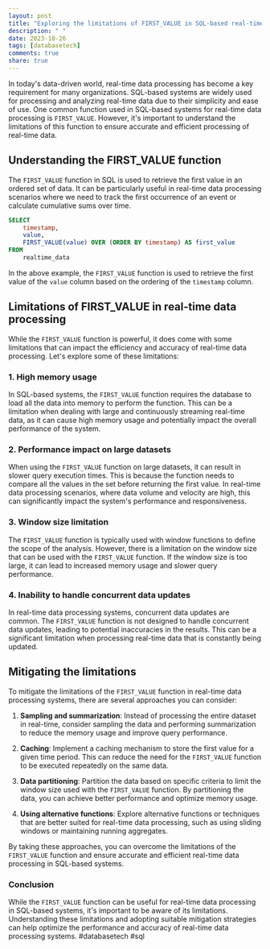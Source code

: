 ```yaml
---
layout: post
title: "Exploring the limitations of FIRST_VALUE in SQL-based real-time data processing systems"
description: " "
date: 2023-10-26
tags: [databasetech]
comments: true
share: true
---
```


In today's data-driven world, real-time data processing has become a key requirement for many organizations. SQL-based systems are widely used for processing and analyzing real-time data due to their simplicity and ease of use. One common function used in SQL-based systems for real-time data processing is `FIRST_VALUE`. However, it's important to understand the limitations of this function to ensure accurate and efficient processing of real-time data.

## Understanding the FIRST_VALUE function

The `FIRST_VALUE` function in SQL is used to retrieve the first value in an ordered set of data. It can be particularly useful in real-time data processing scenarios where we need to track the first occurrence of an event or calculate cumulative sums over time.

```sql
SELECT 
    timestamp,
    value,
    FIRST_VALUE(value) OVER (ORDER BY timestamp) AS first_value
FROM 
    realtime_data
```

In the above example, the `FIRST_VALUE` function is used to retrieve the first value of the `value` column based on the ordering of the `timestamp` column.

## Limitations of FIRST_VALUE in real-time data processing

While the `FIRST_VALUE` function is powerful, it does come with some limitations that can impact the efficiency and accuracy of real-time data processing. Let's explore some of these limitations:

### 1. High memory usage

In SQL-based systems, the `FIRST_VALUE` function requires the database to load all the data into memory to perform the function. This can be a limitation when dealing with large and continuously streaming real-time data, as it can cause high memory usage and potentially impact the overall performance of the system.

### 2. Performance impact on large datasets

When using the `FIRST_VALUE` function on large datasets, it can result in slower query execution times. This is because the function needs to compare all the values in the set before returning the first value. In real-time data processing scenarios, where data volume and velocity are high, this can significantly impact the system's performance and responsiveness.

### 3. Window size limitation

The `FIRST_VALUE` function is typically used with window functions to define the scope of the analysis. However, there is a limitation on the window size that can be used with the `FIRST_VALUE` function. If the window size is too large, it can lead to increased memory usage and slower query performance.

### 4. Inability to handle concurrent data updates

In real-time data processing systems, concurrent data updates are common. The `FIRST_VALUE` function is not designed to handle concurrent data updates, leading to potential inaccuracies in the results. This can be a significant limitation when processing real-time data that is constantly being updated.

## Mitigating the limitations

To mitigate the limitations of the `FIRST_VALUE` function in real-time data processing systems, there are several approaches you can consider:

1. **Sampling and summarization**: Instead of processing the entire dataset in real-time, consider sampling the data and performing summarization to reduce the memory usage and improve query performance.

2. **Caching**: Implement a caching mechanism to store the first value for a given time period. This can reduce the need for the `FIRST_VALUE` function to be executed repeatedly on the same data.

3. **Data partitioning**: Partition the data based on specific criteria to limit the window size used with the `FIRST_VALUE` function. By partitioning the data, you can achieve better performance and optimize memory usage.

4. **Using alternative functions**: Explore alternative functions or techniques that are better suited for real-time data processing, such as using sliding windows or maintaining running aggregates.

By taking these approaches, you can overcome the limitations of the `FIRST_VALUE` function and ensure accurate and efficient real-time data processing in SQL-based systems.

### Conclusion

While the `FIRST_VALUE` function can be useful for real-time data processing in SQL-based systems, it's important to be aware of its limitations. Understanding these limitations and adopting suitable mitigation strategies can help optimize the performance and accuracy of real-time data processing systems. #databasetech #sql